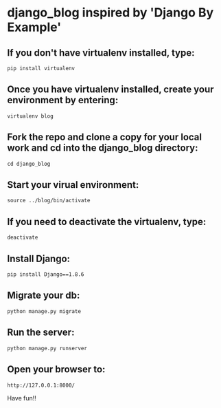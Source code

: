 # django_blog inspired by 'Django By Example'

## If you don't have virtualenv installed, type:
    pip install virtualenv

## Once you have virtualenv installed, create your environment by entering:
    virtualenv blog

## Fork the repo and clone a copy for your local work and cd into the django_blog directory:
    cd django_blog

## Start your virual environment:
    source ../blog/bin/activate

## If you need to deactivate the virtualenv, type:
    deactivate

## Install Django:
    pip install Django==1.8.6

## Migrate your db:
    python manage.py migrate

## Run the server:
    python manage.py runserver

## Open your browser to:
    http://127.0.0.1:8000/

Have fun!!

